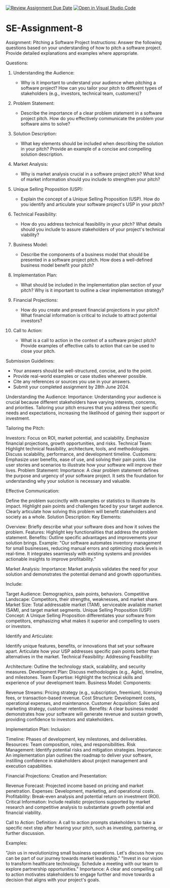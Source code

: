 [![Review Assignment Due Date](https://classroom.github.com/assets/deadline-readme-button-22041afd0340ce965d47ae6ef1cefeee28c7c493a6346c4f15d667ab976d596c.svg)](https://classroom.github.com/a/4bgukiqw)
[![Open in Visual Studio Code](https://classroom.github.com/assets/open-in-vscode-2e0aaae1b6195c2367325f4f02e2d04e9abb55f0b24a779b69b11b9e10269abc.svg)](https://classroom.github.com/online_ide?assignment_repo_id=15393555&assignment_repo_type=AssignmentRepo)
# SE-Assignment-8
 Assignment: Pitching a Software Project
 Instructions:
Answer the following questions based on your understanding of how to pitch a software project. Provide detailed explanations and examples where appropriate.

 Questions:

1. Understanding the Audience:
   - Why is it important to understand your audience when pitching a software project? How can you tailor your pitch to different types of stakeholders (e.g., investors, technical team, customers)?

2. Problem Statement:
   - Describe the importance of a clear problem statement in a software project pitch. How do you effectively communicate the problem your software aims to solve?

3. Solution Description:
   - What key elements should be included when describing the solution in your pitch? Provide an example of a concise and compelling solution description.

4. Market Analysis:
   - Why is market analysis crucial in a software project pitch? What kind of market information should you include to strengthen your pitch?

5. Unique Selling Proposition (USP):
   - Explain the concept of a Unique Selling Proposition (USP). How do you identify and articulate your software project's USP in your pitch?

6. Technical Feasibility:
   - How do you address technical feasibility in your pitch? What details should you include to assure stakeholders of your project's technical viability?

7. Business Model:
   - Describe the components of a business model that should be presented in a software project pitch. How does a well-defined business model benefit your pitch?

8. Implementation Plan:
   - What should be included in the implementation plan section of your pitch? Why is it important to outline a clear implementation strategy?

9. Financial Projections:
   - How do you create and present financial projections in your pitch? What financial information is critical to include to attract potential investors?

10. Call to Action:
    - What is a call to action in the context of a software project pitch? Provide examples of effective calls to action that can be used to close your pitch.

 Submission Guidelines:
- Your answers should be well-structured, concise, and to the point.
- Provide real-world examples or case studies wherever possible.
- Cite any references or sources you use in your answers.
- Submit your completed assignment by 28th June 2024.


Understanding the Audience:
Importance: Understanding your audience is crucial because different stakeholders have varying interests, concerns, and priorities. Tailoring your pitch ensures that you address their specific needs and expectations, increasing the likelihood of gaining their support or investment.

Tailoring the Pitch:

Investors: Focus on ROI, market potential, and scalability. Emphasize financial projections, growth opportunities, and risks.
Technical Team: Highlight technical feasibility, architecture, tools, and methodologies. Discuss scalability, performance, and development timeline.
Customers: Emphasize user benefits, ease of use, and solving their pain points. Use user stories and scenarios to illustrate how your software will improve their lives.
Problem Statement:
Importance: A clear problem statement defines the purpose and urgency of your software project. It sets the foundation for understanding why your solution is necessary and valuable.

Effective Communication:

Define the problem succinctly with examples or statistics to illustrate its impact.
Highlight pain points and challenges faced by your target audience.
Clearly articulate how solving this problem will benefit stakeholders and society as a whole.
Solution Description:
Key Elements:

Overview: Briefly describe what your software does and how it solves the problem.
Features: Highlight key functionalities that address the problem statement.
Benefits: Outline specific advantages and improvements your solution brings.
Example:
"Our software automates inventory management for small businesses, reducing manual errors and optimizing stock levels in real-time. It integrates seamlessly with existing systems and provides actionable insights to improve profitability."

Market Analysis:
Importance: Market analysis validates the need for your solution and demonstrates the potential demand and growth opportunities.

Include:

Target Audience: Demographics, pain points, behaviors.
Competitive Landscape: Competitors, their strengths, weaknesses, and market share.
Market Size: Total addressable market (TAM), serviceable available market (SAM), and target market segments.
Unique Selling Proposition (USP):
Concept: A Unique Selling Proposition differentiates your software from competitors, emphasizing what makes it superior and compelling to users or investors.

Identify and Articulate:

Identify unique features, benefits, or innovations that set your software apart.
Articulate how your USP addresses specific pain points better than alternatives in the market.
Technical Feasibility:
Addressing Feasibility:

Architecture: Outline the technology stack, scalability, and security measures.
Development Plan: Discuss methodologies (e.g., Agile), timeline, and milestones.
Team Expertise: Highlight the technical skills and experience of your development team.
Business Model:
Components:

Revenue Streams: Pricing strategy (e.g., subscription, freemium), licensing fees, or transaction-based revenue.
Cost Structure: Development costs, operational expenses, and maintenance.
Customer Acquisition: Sales and marketing strategy, customer retention.
Benefits: A clear business model demonstrates how your software will generate revenue and sustain growth, providing confidence to investors and stakeholders.

Implementation Plan:
Inclusion:

Timeline: Phases of development, key milestones, and deliverables.
Resources: Team composition, roles, and responsibilities.
Risk Management: Identify potential risks and mitigation strategies.
Importance: An implementation plan outlines the roadmap to deliver your software, instilling confidence in stakeholders about project management and execution capabilities.

Financial Projections:
Creation and Presentation:

Revenue Forecast: Projected income based on pricing and market penetration.
Expenses: Development, marketing, and operational costs.
Profitability: Break-even analysis and potential return on investment (ROI).
Critical Information: Include realistic projections supported by market research and competitive analysis to substantiate growth potential and financial viability.

Call to Action:
Definition: A call to action prompts stakeholders to take a specific next step after hearing your pitch, such as investing, partnering, or further discussion.

Examples:

"Join us in revolutionizing small business operations. Let's discuss how you can be part of our journey towards market leadership."
"Invest in our vision to transform healthcare technology. Schedule a meeting with our team to explore partnership opportunities."
Importance: A clear and compelling call to action motivates stakeholders to engage further and move towards a decision that aligns with your project's goals.
